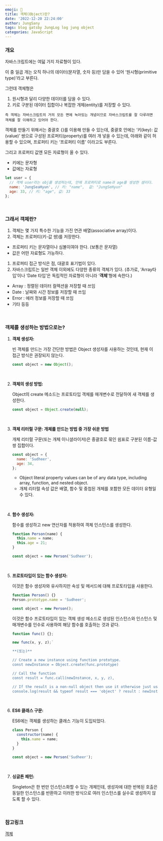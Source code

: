 ```yaml
---
emoji: 🍇
title: 객체(Object)란?
date: '2022-12-20 22:24:00'
author: JungSany
tags: blog gatsby JungLog log jung object
categories: JavaScript
---
```


### 개요

자바스크립트에는 여덟 가지 자료형이 있다.

이 중 일곱 개는 오직 하나의 데이터(문자열, 숫자 등)만 담을 수 있어 ‘원시형(primitive type)’라고 부른다.

그런데 객체형은

1. 원시형과 달리 다양한 데이터를 담을 수 있다.
2. 키로 구분된 데이터 집합이나 복잡한 개체(entity)를 저장할 수 있다.

`즉 객체는 자바스크립트의 거의 모든 면에 녹아있는 개념이므로 자바스크립트를 잘 다루려면 객체를 잘 이해하고 있어야 한다.`

객체를 만들기 위해서는 중괄호 {}를 이용해 만들 수 있는데, 중괄호 안에는 ‘키(key): 값(value)’ 쌍으로 구성된 프로퍼티(property)를 여러 개 넣을 수 있는데, 아래와 같이 허용할 수 있으며, 프로퍼티 키는 ‘프로퍼티 이름' 이라고도 부른다.

그리고 프로퍼티 값엔 모든 자료형이 올 수 있다.

- 키에는 문자형
- 값에는 자료형

```jsx
let user = {
  // 객체 user라는 obj를 생성하는데, 안에 프로퍼티로 name과 age를 생성한 샘이다.
  name: 'JungSeaHyun', // 키: "name",  값: "JungSeHyun"
  age: 33, // 키: "age", 값: 33
};
```

<br/>

### 그래서 객체란?

1. 객체는 몇 가지 특수한 기능을 가진 연관 배열(associative array)이다.
2. 객체는 프로퍼티(키-값 쌍)를 저장한다.

- 프로퍼티 키는 문자열이나 심볼이여야 한다. (보통은 문자열)
- 값은 어떤 자료형도 가능하다.

1. 프로퍼티 접근 방식은 점, 대괄호 표기법이 있다.
2. 자바스크립트는 일반 객체 이외에도 다양한 종류의 객체가 있다. (추가로, ‘Array타입’이나 ‘Date 타입’은 독립적인 자료형이 아니라 ‘**객체**'형에 속한다.)

- Array : 정렬된 데이터 컬렉션을 저장할 때 쓰임
- Date : 날짜와 시간 정보를 저장할 때 쓰임
- Error : 에러 정보를 저장할 때 쓰임
- 기타 등등

<br/>

### 객체를 생성하는 방법으로는?

1. **객체 생성자:**

   빈 객체를 만드는 가장 간단한 방법은 Object 생성자를 사용하는 것인데, 현재 이 접근 방식은 권장되지 않는다.

   ```jsx
   const object = new Object();
   ```

<br/>

2. **객체의 생성 방법:**

   Object의 create 메소드는 프로토타입 객체를 매개변수로 전달하여 새 객체를 생성한다.

   ```jsx
   const object = Object.create(null);
   ```

<br/>

3. **객체 리터럴 구문: 개체를 만드는 방법 중 가장 쉬운 방법**

   개체 리터럴 구문(또는 개체 이니셜라이저)은 중괄호로 묶인 쉼표로 구분된 이름-값 쌍 집합이다.

   ```jsx
   const object = {
     name: 'Sudheer',
     age: 34,
   };
   ```

   - Object literal property values can be of any data type, including array, function, and nested object.
   - 개체 리터럴 속성 값은 배열, 함수 및 중첩된 개체를 포함한 모든 데이터 유형일 수 있다.

<br/>

4. **함수 생성자:**

   함수를 생성하고 new 연산자를 적용하여 객체 인스턴스를 생성한다.

   ```jsx
   function Person(name) {
     this.name = name;
     this.age = 21;
   }

   const object = new Person('Sudheer');
   ```

<br/>

5. **프로토타입이 있는 함수 생성자:**

   이것은 함수 생성자와 유사하지만 속성 및 메서드에 대해 프로토타입을 사용한다.

   ```jsx
   function Person() {}
   Person.prototype.name = 'Sudheer';

   const object = new Person();
   ```

   이것은 함수 프로토타입이 있는 객체 생성 메소드로 생성된 인스턴스와 인스턴스 및 매개변수를 인수로 사용하여 해당 함수를 호출하는 것과 같다.

   ```jsx
   function func() {};

   new func(x, y, z);`

   **(또는)**

   // Create a new instance using function prototype.
   const newInstance = Object.create(func.prototype)

   // Call the function
   const result = func.call(newInstance, x, y, z),

   // If the result is a non-null object then use it otherwise just use the new instance.
   console.log(result && typeof result === 'object' ? result : newInstance);
   ```

<br/>

6. **ES6 클래스 구문:**

   ES6에는 객체를 생성하는 클래스 기능이 도입되었다.

   ```jsx
   class Person {
     constructor(name) {
       this.name = name;
     }
   }

   const object = new Person('Sudheer');
   ```

<br/>

7. **싱글톤 패턴:**

   Singleton은 한 번만 인스턴스화할 수 있는 개체인데, 생성자에 대한 반복된 호출은 동일한 인스턴스를 반환하고 이러한 방식으로 여러 인스턴스를 실수로 생성하지 않도록 할 수 있다.

<br/>

### 참고링크

[객체](https://ko.javascript.info/object)

<br/>

```toc


```
